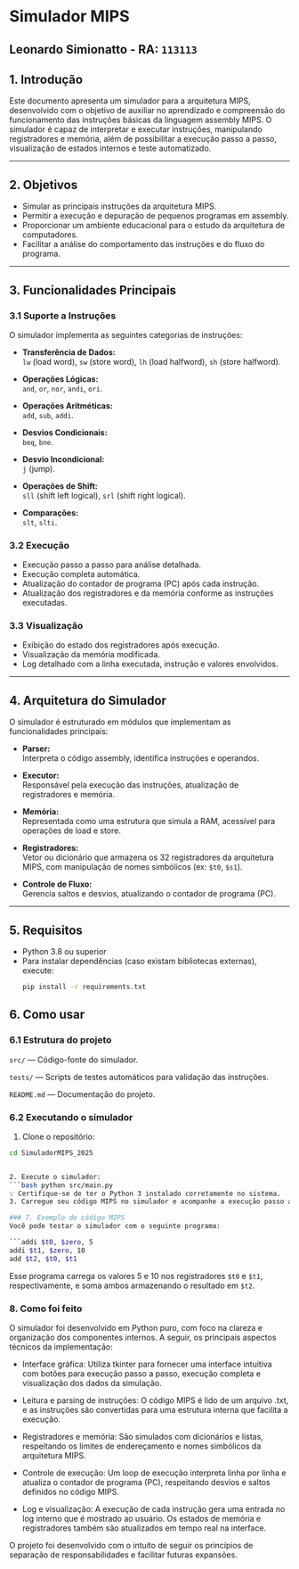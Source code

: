 # Simulador MIPS
## Leonardo Simionatto - RA: `113113`

## 1. Introdução

Este documento apresenta um simulador para a arquitetura MIPS, desenvolvido com o objetivo de auxiliar no aprendizado e compreensão do funcionamento das instruções básicas da linguagem assembly MIPS. O simulador é capaz de interpretar e executar instruções, manipulando registradores e memória, além de possibilitar a execução passo a passo, visualização de estados internos e teste automatizado.

---

## 2. Objetivos

- Simular as principais instruções da arquitetura MIPS.  
- Permitir a execução e depuração de pequenos programas em assembly.  
- Proporcionar um ambiente educacional para o estudo da arquitetura de computadores.  
- Facilitar a análise do comportamento das instruções e do fluxo do programa.

---

## 3. Funcionalidades Principais

### 3.1 Suporte a Instruções

O simulador implementa as seguintes categorias de instruções:

- **Transferência de Dados:**  
  `lw` (load word), `sw` (store word), `lh` (load halfword), `sh` (store halfword).

- **Operações Lógicas:**  
  `and`, `or`, `nor`, `andi`, `ori`.

- **Operações Aritméticas:**  
  `add`, `sub`, `addi`.

- **Desvios Condicionais:**  
  `beq`, `bne`.

- **Desvio Incondicional:**  
  `j` (jump).

- **Operações de Shift:**  
  `sll` (shift left logical), `srl` (shift right logical).

- **Comparações:**  
  `slt`, `slti`.

### 3.2 Execução

- Execução passo a passo para análise detalhada.  
- Execução completa automática.  
- Atualização do contador de programa (PC) após cada instrução.  
- Atualização dos registradores e da memória conforme as instruções executadas.

### 3.3 Visualização

- Exibição do estado dos registradores após execução.  
- Visualização da memória modificada.  
- Log detalhado com a linha executada, instrução e valores envolvidos.

---

## 4. Arquitetura do Simulador

O simulador é estruturado em módulos que implementam as funcionalidades principais:

- **Parser:**  
  Interpreta o código assembly, identifica instruções e operandos.

- **Executor:**  
  Responsável pela execução das instruções, atualização de registradores e memória.

- **Memória:**  
  Representada como uma estrutura que simula a RAM, acessível para operações de load e store.

- **Registradores:**  
  Vetor ou dicionário que armazena os 32 registradores da arquitetura MIPS, com manipulação de nomes simbólicos (ex: `$t0`, `$s1`).

- **Controle de Fluxo:**  
  Gerencia saltos e desvios, atualizando o contador de programa (PC).

---

## 5. Requisitos

- Python 3.8 ou superior  
- Para instalar dependências (caso existam bibliotecas externas), execute:  
  ```bash
  pip install -r requirements.txt

## 6. Como usar
### 6.1 Estrutura do projeto
```src/``` — Código-fonte do simulador.

```tests/``` — Scripts de testes automáticos para validação das instruções.

```README.md``` — Documentação do projeto.

### 6.2 Executando o simulador

1. Clone o repositório:

```bash git clone https://github.com/LeoSimionatto2003/SimuladorMIPS_2025.git
cd SimuladorMIPS_2025


2. Execute o simulador:
```bash python src/main.py
💡 Certifique-se de ter o Python 3 instalado corretamente no sistema.
3. Carregue seu código MIPS no simulador e acompanhe a execução passo a passo ou completa.

### 7. Exemplo de código MIPS
Você pode testar o simulador com o seguinte programa:

```addi $t0, $zero, 5
addi $t1, $zero, 10
add $t2, $t0, $t1
```
Esse programa carrega os valores 5 e 10 nos registradores `$t0` e `$t1`, respectivamente, e soma ambos armazenando o resultado em `$t2`.

### 8. Como foi feito
O simulador foi desenvolvido em Python puro, com foco na clareza e organização dos componentes internos. A seguir, os principais aspectos técnicos da implementação:

- Interface gráfica:
Utiliza tkinter para fornecer uma interface intuitiva com botões para execução passo a passo, execução completa e visualização dos dados da simulação.

- Leitura e parsing de instruções:
O código MIPS é lido de um arquivo .txt, e as instruções são convertidas para uma estrutura interna que facilita a execução.

- Registradores e memória:
São simulados com dicionários e listas, respeitando os limites de endereçamento e nomes simbólicos da arquitetura MIPS.

- Controle de execução:
Um loop de execução interpreta linha por linha e atualiza o contador de programa (PC), respeitando desvios e saltos definidos no código MIPS.

- Log e visualização:
A execução de cada instrução gera uma entrada no log interno que é mostrado ao usuário. Os estados de memória e registradores também são atualizados em tempo real na interface.

O projeto foi desenvolvido com o intuito de seguir os princípios de separação de responsabilidades e facilitar futuras expansões.

